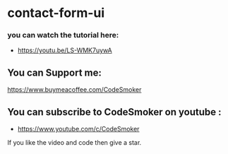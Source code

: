 # contact-form-ui

### you can watch the tutorial here: 
* https://youtu.be/LS-WMK7uywA

## You can Support me:
https://www.buymeacoffee.com/CodeSmoker

## You can subscribe to CodeSmoker on youtube :
* https://www.youtube.com/c/CodeSmoker

If you like the video and code then give a star.
